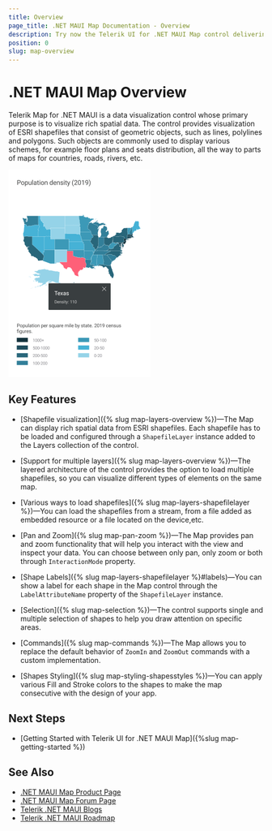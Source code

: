 ```yaml
---
title: Overview
page_title: .NET MAUI Map Documentation - Overview
description: Try now the Telerik UI for .NET MAUI Map control delivering a visualization for rich spatial data.
position: 0
slug: map-overview
---
```


# .NET MAUI Map Overview

Telerik Map for .NET MAUI is a data visualization control whose primary purpose is to visualize rich spatial data. The control provides visualization of ESRI shapefiles that consist of geometric objects, such as lines, polylines and polygons. Such objects are commonly used to display various schemes, for example floor plans and seats distribution, all the way to parts of maps for countries, roads, rivers, etc.

![.NET MAUI Map Overview](images/map_overview.png)

## Key Features

* [Shapefile visualization]({% slug map-layers-overview %})&mdash;The Map can display rich spatial data from ESRI shapefiles. Each shapefile has to be loaded and configured through a `ShapefileLayer` instance added to the Layers collection of the control.

* [Support for multiple layers]({% slug map-layers-overview %})&mdash;The layered architecture of the control provides the option to load multiple shapefiles, so you can visualize different types of elements on the same map.

* [Various ways to load shapefiles]({% slug map-layers-shapefilelayer %})&mdash;You can load the shapefiles from a stream, from a file added as embedded resource or a file located on the device,etc.

* [Pan and Zoom]({% slug map-pan-zoom %})&mdash;The Map provides pan and zoom functionality that will help you interact with the view and inspect your data. You can choose between only pan, only zoom or both through `InteractionMode` property. 

* [Shape Labels]({% slug map-layers-shapefilelayer %}#labels)&mdash;You can show a label for each shape in the Map control through the `LabelAttributeName` property of the `ShapefileLayer` instance.

* [Selection]({% slug map-selection %})&mdash;The control supports single and multiple selection of shapes to help you draw attention on specific areas. 

* [Commands]({% slug map-commands %})&mdash;The Map allows you to replace the default behavior of `ZoomIn` and `ZoomOut` commands with a custom implementation.
 
* [Shapes Styling]({% slug map-styling-shapesstyles %})&mdash;You can apply various Fill and Stroke colors to the shapes to make the map consecutive with the design of your app. 

## Next Steps

- [Getting Started with Telerik UI for .NET MAUI Map]({%slug map-getting-started %})


## See Also

- [.NET MAUI Map Product Page](https://www.telerik.com/maui-ui/map)
- [.NET MAUI Map Forum Page](https://www.telerik.com/forums/maui?tagId=1870)
- [Telerik .NET MAUI Blogs](https://www.telerik.com/blogs/mobile-net-maui)
- [Telerik .NET MAUI Roadmap](https://www.telerik.com/support/whats-new/maui-ui/roadmap)
